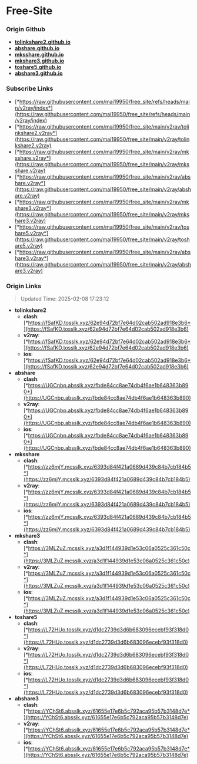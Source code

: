 # Free-Site

### Origin Github

- [**tolinkshare2.github.io**](https://github.com/tolinkshare2/tolinkshare2.github.io)
- [**abshare.github.io**](https://github.com/abshare/abshare.github.io)
- [**mksshare.github.io**](https://github.com/mksshare/mksshare.github.io)
- [**mkshare3.github.io**](https://github.com/mkshare3/mkshare3.github.io)
- [**toshare5.github.io**](https://github.com/toshare5/toshare5.github.io)
- [**abshare3.github.io**](https://github.com/abshare3/abshare3.github.io)

### Subscribe Links

- [*https://raw.githubusercontent.com/mai19950/free_site/refs/heads/main/v2ray/index*](https://raw.githubusercontent.com/mai19950/free_site/refs/heads/main/v2ray/index)
- [*https://raw.githubusercontent.com/mai19950/free_site/main/v2ray/tolinkshare2.v2ray*](https://raw.githubusercontent.com/mai19950/free_site/main/v2ray/tolinkshare2.v2ray)
- [*https://raw.githubusercontent.com/mai19950/free_site/main/v2ray/mksshare.v2ray*](https://raw.githubusercontent.com/mai19950/free_site/main/v2ray/mksshare.v2ray)
- [*https://raw.githubusercontent.com/mai19950/free_site/main/v2ray/abshare.v2ray*](https://raw.githubusercontent.com/mai19950/free_site/main/v2ray/abshare.v2ray)
- [*https://raw.githubusercontent.com/mai19950/free_site/main/v2ray/mkshare3.v2ray*](https://raw.githubusercontent.com/mai19950/free_site/main/v2ray/mkshare3.v2ray)
- [*https://raw.githubusercontent.com/mai19950/free_site/main/v2ray/toshare5.v2ray*](https://raw.githubusercontent.com/mai19950/free_site/main/v2ray/toshare5.v2ray)
- [*https://raw.githubusercontent.com/mai19950/free_site/main/v2ray/abshare3.v2ray*](https://raw.githubusercontent.com/mai19950/free_site/main/v2ray/abshare3.v2ray)

### Origin Links

> Updated Time: 2025-02-08 17:23:12

- **tolinkshare2**
  - **clash**: [*https://fSafKD.tosslk.xyz/62e94d72bf7e64d02cab502ad918e3b6*](https://fSafKD.tosslk.xyz/62e94d72bf7e64d02cab502ad918e3b6)
  - **v2ray**: [*https://fSafKD.tosslk.xyz/62e94d72bf7e64d02cab502ad918e3b6*](https://fSafKD.tosslk.xyz/62e94d72bf7e64d02cab502ad918e3b6)
  - **ios**: [*https://fSafKD.tosslk.xyz/62e94d72bf7e64d02cab502ad918e3b6*](https://fSafKD.tosslk.xyz/62e94d72bf7e64d02cab502ad918e3b6)
- **abshare**
  - **clash**: [*https://UGCnbp.absslk.xyz/fbde84cc8ae74db4f6ae1b648363b890*](https://UGCnbp.absslk.xyz/fbde84cc8ae74db4f6ae1b648363b890)
  - **v2ray**: [*https://UGCnbp.absslk.xyz/fbde84cc8ae74db4f6ae1b648363b890*](https://UGCnbp.absslk.xyz/fbde84cc8ae74db4f6ae1b648363b890)
  - **ios**: [*https://UGCnbp.absslk.xyz/fbde84cc8ae74db4f6ae1b648363b890*](https://UGCnbp.absslk.xyz/fbde84cc8ae74db4f6ae1b648363b890)
- **mksshare**
  - **clash**: [*https://zz6mjY.mcsslk.xyz/6393d84f421a0689d439c84b7cb184b5*](https://zz6mjY.mcsslk.xyz/6393d84f421a0689d439c84b7cb184b5)
  - **v2ray**: [*https://zz6mjY.mcsslk.xyz/6393d84f421a0689d439c84b7cb184b5*](https://zz6mjY.mcsslk.xyz/6393d84f421a0689d439c84b7cb184b5)
  - **ios**: [*https://zz6mjY.mcsslk.xyz/6393d84f421a0689d439c84b7cb184b5*](https://zz6mjY.mcsslk.xyz/6393d84f421a0689d439c84b7cb184b5)
- **mkshare3**
  - **clash**: [*https://3MLZuZ.mcsslk.xyz/a3d1f144939d1e53c06a0525c361c50c*](https://3MLZuZ.mcsslk.xyz/a3d1f144939d1e53c06a0525c361c50c)
  - **v2ray**: [*https://3MLZuZ.mcsslk.xyz/a3d1f144939d1e53c06a0525c361c50c*](https://3MLZuZ.mcsslk.xyz/a3d1f144939d1e53c06a0525c361c50c)
  - **ios**: [*https://3MLZuZ.mcsslk.xyz/a3d1f144939d1e53c06a0525c361c50c*](https://3MLZuZ.mcsslk.xyz/a3d1f144939d1e53c06a0525c361c50c)
- **toshare5**
  - **clash**: [*https://L72HUo.tosslk.xyz/d1dc2739d3d6b683096ecebf93f318d0*](https://L72HUo.tosslk.xyz/d1dc2739d3d6b683096ecebf93f318d0)
  - **v2ray**: [*https://L72HUo.tosslk.xyz/d1dc2739d3d6b683096ecebf93f318d0*](https://L72HUo.tosslk.xyz/d1dc2739d3d6b683096ecebf93f318d0)
  - **ios**: [*https://L72HUo.tosslk.xyz/d1dc2739d3d6b683096ecebf93f318d0*](https://L72HUo.tosslk.xyz/d1dc2739d3d6b683096ecebf93f318d0)
- **abshare3**
  - **clash**: [*https://YChSt6.absslk.xyz/61655e17e6b5c792aca95b57b3148d7e*](https://YChSt6.absslk.xyz/61655e17e6b5c792aca95b57b3148d7e)
  - **v2ray**: [*https://YChSt6.absslk.xyz/61655e17e6b5c792aca95b57b3148d7e*](https://YChSt6.absslk.xyz/61655e17e6b5c792aca95b57b3148d7e)
  - **ios**: [*https://YChSt6.absslk.xyz/61655e17e6b5c792aca95b57b3148d7e*](https://YChSt6.absslk.xyz/61655e17e6b5c792aca95b57b3148d7e)
